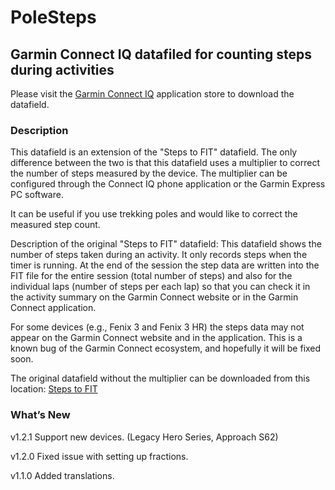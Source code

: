 # PoleSteps
## Garmin Connect IQ datafiled for counting steps during activities

Please visit the [Garmin Connect IQ](https://apps.garmin.com/en-US/apps/fc007f07-cac0-4d5d-a411-e4a34840f57e) application store to download the datafield. 

### Description
This datafield is an extension of the "Steps to FIT" datafield. The only difference between the two is that this datafield uses a multiplier to correct the number of steps measured by the device. The multiplier can be configured through the Connect IQ phone application or the Garmin Express PC software.

It can be useful if you use trekking poles and would like to correct the measured step count.

Description of the original "Steps to FIT" datafield:
This datafield shows the number of steps taken during an activity. It only records steps when the timer is running. At the end of the session the step data are written into the FIT file for the entire session (total number of steps) and also for the individual laps (number of steps per each lap) so that you can check it in the activity summary on the Garmin Connect website or in the Garmin Connect application.

For some devices (e.g., Fenix 3 and Fenix 3 HR) the steps data may not appear on the Garmin Connect website and in the application. This is a known bug of the Garmin Connect ecosystem, and hopefully it will be fixed soon. 

The original datafield without the multiplier can be downloaded from this location: [Steps to FIT](https://apps.garmin.com/en-US/apps/eb7018d6-3a13-4530-92ec-ed51d1f56e07)

### What’s New

v1.2.1 Support new devices. (Legacy Hero Series, Approach S62)

v1.2.0 Fixed issue with setting up fractions.

v1.1.0 Added translations.